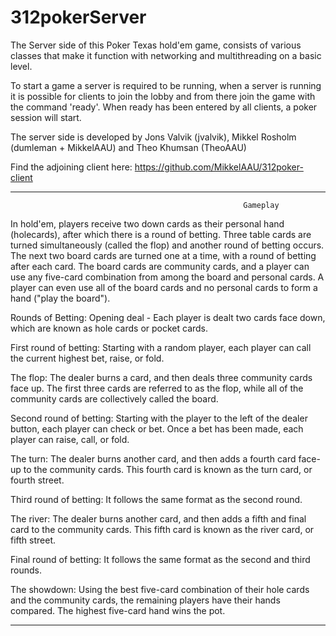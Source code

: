 # 312pokerServer

The Server side of this Poker Texas hold'em game, consists of various classes that make it function with networking and multithreading on a basic level.

To start a game a server is required to be running, when a server is running it is possible for clients to join the lobby and from there join the game with the command 'ready'. When ready has been entered by all clients, a poker session will start.

The server side is developed by Jons Valvik (jvalvik), Mikkel Rosholm (dumleman + MikkelAAU) and Theo Khumsan (TheoAAU)

Find the adjoining client here: https://github.com/MikkelAAU/312poker-client

--------------------------------------------------------------------------------------------------------------------------

                                                        Gameplay

In hold'em, players receive two down cards as their personal hand (holecards), after which there is a round of betting. Three table cards are turned simultaneously (called the flop) and another round of betting occurs. The next two board cards are turned one at a time, with a round of betting after each card. The board cards are community cards, and a player can use any five-card combination from among the board and personal cards. A player can even use all of the board cards and no personal cards to form a hand ("play the board").

  Rounds of Betting:
Opening deal - Each player is dealt two cards face down, which are known as hole cards or pocket cards.

  First round of betting:
Starting with a random player, each player can call the current highest bet, raise, or fold.
  
  The flop:
The dealer burns a card, and then deals three community cards face up. The first three cards are referred to as the flop, while all of the community cards are collectively called the board.
  
  Second round of betting:
Starting with the player to the left of the dealer button, each player can check or bet. Once a bet has been made, each player can raise, call, or fold.
  
  The turn:
The dealer burns another card, and then adds a fourth card face-up to the community cards. This fourth card is known as the turn card, or fourth street.

  Third round of betting:
It follows the same format as the second round.
  
  The river:
The dealer burns another card, and then adds a fifth and final card to the community cards. This fifth card is known as the river card, or fifth street.
  
  Final round of betting:
It follows the same format as the second and third rounds.
  
  The showdown:
Using the best five-card combination of their hole cards and the community cards, the remaining players have their hands compared. The highest five-card hand wins the pot. 

------------------------------------------------------------------------------------------------------------------------------------







